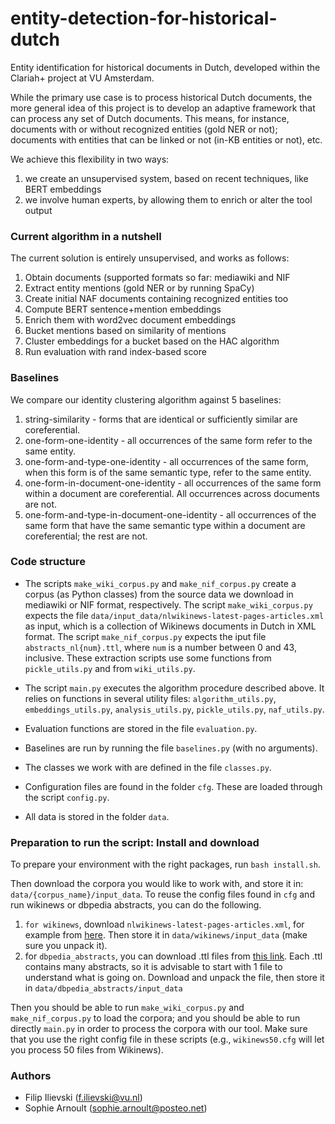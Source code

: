 # entity-detection-for-historical-dutch

Entity identification for historical documents in Dutch, developed within the Clariah+ project at VU Amsterdam.

While the primary use case is to process historical Dutch documents, the more general idea of this project is to develop an adaptive framework that can process any set of Dutch documents. This means, for instance, documents with or without recognized entities (gold NER or not); documents with entities that can be linked or not (in-KB entities or not), etc.

We achieve this flexibility in two ways: 
1. we create an unsupervised system, based on recent techniques, like BERT embeddings
2. we involve human experts, by allowing them to enrich or alter the tool output

### Current algorithm in a nutshell

The current solution is entirely unsupervised, and works as follows:
1. Obtain documents (supported formats so far: mediawiki and NIF
2. Extract entity mentions (gold NER or by running SpaCy)
3. Create initial NAF documents containing recognized entities too
4. Compute BERT sentence+mention embeddings
5. Enrich them with word2vec document embeddings
6. Bucket mentions based on similarity of mentions
7. Cluster embeddings for a bucket based on the HAC algorithm
8. Run evaluation with rand index-based score

### Baselines

We compare our identity clustering algorithm against 5 baselines:
1. string-similarity - forms that are identical or sufficiently similar are coreferential.
2. one-form-one-identity - all occurrences of the same form refer to the same entity.
3. one-form-and-type-one-identity - all occurrences of the same form, when this form is of the same semantic type, refer to the same entity.
4. one-form-in-document-one-identity - all occurrences of the same form within a document are coreferential. All occurrences across documents are not.
5. one-form-and-type-in-document-one-identity - all occurrences of the same form that have the same semantic type within a document are coreferential; the rest are not.

### Code structure

* The scripts `make_wiki_corpus.py` and `make_nif_corpus.py` create a corpus (as Python classes) from the source data we download in mediawiki or NIF format, respectively. The script `make_wiki_corpus.py` expects the file `data/input_data/nlwikinews-latest-pages-articles.xml` as input, which is a collection of Wikinews documents in Dutch in XML format. The script `make_nif_corpus.py` expects the iput file `abstracts_nl{num}.ttl`, where `num` is a number between 0 and 43, inclusive. These extraction scripts use some functions from `pickle_utils.py` and from `wiki_utils.py`.

* The script `main.py` executes the algorithm procedure described above. It relies on functions in several utility files: `algorithm_utils.py`, `embeddings_utils.py`, `analysis_utils.py`, `pickle_utils.py`, `naf_utils.py`.

* Evaluation functions are stored in the file `evaluation.py`.

* Baselines are run by running the file `baselines.py` (with no arguments).

* The classes we work with are defined in the file `classes.py`.

* Configuration files are found in the folder `cfg`. These are loaded through the script `config.py`.

* All data is stored in the folder `data`.

### Preparation to run the script: Install and download

To prepare your environment with the right packages, run `bash install.sh`.

Then download the corpora you would like to work with, and store it in: `data/{corpus_name}/input_data`. To reuse the config files found in `cfg` and run wikinews or dbpedia abstracts, you can do the following.
1. `for wikinews`, download `nlwikinews-latest-pages-articles.xml`, for example from [here](https://archive.org/details/incr-nlwikinews-20190902). Then store it in `data/wikinews/input_data` (make sure you unpack it).
2. for `dbpedia_abstracts`, you can download .ttl files from [this link](http://downloads.dbpedia.org/2015-04/ext/nlp/abstracts/nl/). Each .ttl contains many abstracts, so it is advisable to start with 1 file to understand what is going on. Download and unpack the file, then store it in `data/dbpedia_abstracts/input_data`

Then you should be able to run `make_wiki_corpus.py` and `make_nif_corpus.py` to load the corpora; and you should be able to run directly `main.py` in order to process the corpora with our tool. Make sure that you use the right config file in these scripts (e.g., `wikinews50.cfg` will let you process 50 files from Wikinews).

### Authors

* Filip Ilievski (f.ilievski@vu.nl)
* Sophie Arnoult (sophie.arnoult@posteo.net)
